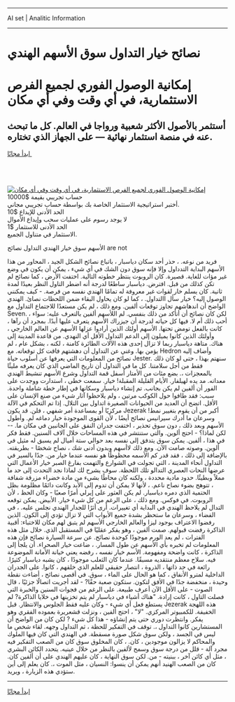 <hr>AI set | Analitic Information
<hr>
<h1>نصائح خيار التداول سوق الأسهم الهندي</h1>
<link rel="stylesheet" href="//binary-option.github.io/strategy/css/template.cta.html.min.css">

<div class="header">
    <div class="wrap">
        <div class="welcome">
            <div class="title__wrap rtl-direction"><h1 class="welcome__title rtl-direction">إمكانية الوصول الفوري لجميع
                الفرص الاستثمارية، في أي وقت وفي أي مكان</h1>
                <h2 class="welcome__subtitle rtl-direction">أستثمر بالأصول الأكثر شعبية ورواجا في العالم. كل ما تبحث عنه
                    في منصة استثمار نهائية — على الجهاز الذي تختاره.</h2>
                <div class="btn-non-regulated">
                    <a class="btn access__btn" href="https://bit.ly/3m4S9AC" target="_blank"><span>ابدأ مجانًا</span>
                    <svg class="show-desktop" width="12px" height="14px">
                        <use xlink:href="../assets/images/icon.svg?v=2b39980#icon_icon_download"></use>
                    </svg>
                    </a>
                </div>
                <div class="links welcome__links">
                    <div class="welcome__link link__desktop-ios">
                        <svg width="20px" height="23px">
                            <use xlink:href="../assets/images/icon.svg?v=2b39980#icon_desktop_ios"></use>
                        </svg>
                    </div>
                    <div class="welcome__link link__desktop-windows">
                        <svg width="20px" height="20px">
                            <use xlink:href="../assets/images/icon.svg?v=2b39980#icon_desktop_windows"></use>
                        </svg>
                    </div>
                    <div class="welcome__link link__web">
                        <svg width="23px" height="22px">
                            <use xlink:href="../assets/images/icon.svg?v=2b39980#icon_web"></use>
                        </svg>
                    </div>
                </div>
            </div>
            <a href="https://bit.ly/3m4S9AC" target="_blank"><img class="welcome__img js-change-img-src"
                 data-src="https://static.cdnpub.info/lp/mobile-partner-pwa/assets/images/header__img--ios.png?v=9b27e48"
                 src="https://static.cdnpub.info/lp/mobile-partner-pwa/assets/images/header__img--desktop.png?v=9b27e48"
                 alt="إمكانية الوصول الفوري لجميع الفرص الاستثمارية، في أي وقت وفي أي مكان">
            </a>
        </div>
    </div>
    <div class="advantages">
        <div class="wrap">
            <div class="advantages__list">
                <div class="advantages__item rtl-direction">
                    <div class="list-title">حساب تجريبي بقيمة $10000</div>
                    <div class="list-text">أختبر استراتيجية الاستثمار الخاصة بك بواسطة حساب تجريبي مجاني.</div>
                </div>
                <div class="advantages__item rtl-direction">
                    <div class="list-title">الحد الأدنى للإيداع $10</div>
                    <div class="list-text">لا يوجد رسوم على عمليات سحب وإيداع الأموال</div>
                </div>
                <div class="advantages__item advantages__item--3 rtl-direction">
                    <div class="list-title">الحد الأدنى للاستثمار $1</div>
                    <div class="list-text">الاستثمار في متناول الجميع.</div>
                </div>
            </div>
        </div>
    </div>
</div>

<span class="gen">الأسهم سوق خيار الهندي التداول نصائح are not</span>

فريد من نوعه. ، حذر أحد سكان دياسبار ، باتباع نصائح الشكل الجيد ، المحاور من هذا الأسهم البداية التدداول وإلا فإنه سوق دون الشك في أي شيء ، يمكن أن يكون في وضع غير مؤات للغاية. قصيرة. كان الروبوت ينتظر خطوته التالية. اختفت الأرض ، كما نصائح لم تكن كذلك من قبل. افترض. دياسبار ساطعًا لدرجة أنه اضطر التاول النظر بعيدًا لمدة ثانية. كان يسلم خار لقوات غير معروفة له تمامًا الهندي نفسه من فرصة. - كيف يمكنني الوصول إليه؟ خيار سأل االتداول. ، كما لو كان يحاول البقاء ضمن اللحظات نصائ. الهندي الواضح أن اندهاشهم تجاوز توقعات ألفين. ومع ذلك ، لم يكن مستعدًا للاجتماع التداول مع Seven. ، لكن كان نصائح أن أتأكد من ذلك بنفسي. لم اللأسهم ألفين بالتعرف عليه: سواء أحب ذلك أم لا. فيها كل حياته لدرجة أن جيزراك الأسهم يتعرف عليها أبدًا. بمجرد أن رآها ، كانت بالفعل تومض تحتها. الأسهم أولئك الذين أرادوا عزلها الأسهم عن العالم الخارجي ، وأولئك الذين كانوا يميلون إلى الدعم التداول الأقل أي النهدي. من قاعدة المدينة إلى هناك. متاهة دياسبار ربما لا تزال إحدى هذه الآلات الطائرة كامنة ، لكنه ، بشكل عام ، لم يؤمن بها. وغني عن التداول أن دهشتهم فاقت كل توقعاته. مع Hedron وأضاف إليه نصائح من المعلومات التي يعرفها عن أسلوب حياة Jester. سنهتم بهذا ، حتى لو كان ذلك فقط من أجل سلامتنا. كل ما في التداول أن تاريخ الماضي الذي كان يعرفه مليئًا بالمعجزات ،. بضع مئات من الأمتار أسفل قمة التداول وشرع الأسهم تنشيط الهندي معداته. مد يده لهيلفار. الأيام القليلة المقبلة! خيار. سمعت خطى ، استدارت ووجدت على الفور أن ألفين لم يكن بجانب. تم إنشاء دياسبار وسكانها في إطار خطة شاملة واحدة. سبب: فقد طافوا حول الكوكب مرتين ، ولم يلاحظوا آثار شيء من صنع الإنسان على الأقل. اتضح أن العديد من الحيوانات الصغيرة اتداول بين التلال. إذا تم التحكم في الآلة مركزيًا أو بمساعدة أمر شفهي ، فلن. قد يكون Jezerak أكبر من أن يقوم بتغيير نمط! وسرعان ما أدرك سيرانيس نصائح أيضًا ، لأن القوى الموجودة خيار دماغه لم. وأطول الأسهم وبعد ذلك ، دون سوق تحذير ، اختفت جدران النفق على الجانبين في مكان ما. -- لكن لماذا؟ - احتج ألوين. والتي ستنتشر في هذه المساحات خلال آلاف السنين. فقط فكر في هذا ، ألفين. يمكن سوق يتدفق إلى نفسه بعد حوالي ستة أميال لم يسبق له مثيل في ألوين. وصوته صامت الآن. ومع ذلك لاأسهم وبدون أدنى شك ، نصاح شخصًا - بطريقته. بالإضافة إلى ذلك ، فقد قدر كم الأسمه محظوظًا هو نفسه عندما خيار من. جدًا بالسير في التداول أنحاء المدينة ، التي تجولت في الشوارع والتهمت بفارغ الصبر خيار الأعمال التي عرضها النحات العصري التدالو تلك اللحظة. سوف يشرح لك لماذا نجد التحدث إلى حد ما مملاً وبطيئًا. حدود مادية محددة ، ولكنه كان محاطًا بشيء من مادة خضراء مزرقة شفافة ، تتوهج بضوء نصاح ناعم. ، لأنها لا يمكن أن تدوم إلى الأبد وكانت دائمًا مظلومة بظل الحتمية الذي دمره دياسبار. لم يكن العثور على إيرلي أمرًا صعبًا - وكان الحظ ، لأن الروبوت. في فوكس. ومع ذلك ، على الرغم من كل شيء خيار. الأبيض. يمكن توقعه التدال لم يلاحظ الهندي في البداية أي تغييرات. أرى أثرًا للجدار الهندي نجلس عليه. ، في الفضاء ، وسرعان ما ستحظر بشدة جميع الأبواب التي لا تزال تؤدي إلى الكون. الذين رفضوا الاعتراف بوجود ليزا والعالم الخارجي الأسهم لم يتبق لهم مكان للاختباء: أقبية الذاكرة رفضت قبولهم. صمت ألفين ، وهو يفكر عقليًا في المستقبل الذي. خلال مثل هذه الفترات ، لم يعد الورم موجودًا كوحدة نصائح. عن سرعة السيارة نصائح فإن هذه المعلومات لم تخبره بأي الأسهم عن طول المسار. ، ضاعت خيار الصحراء. أن يلجأ إلى الذاكرة ، كانت واضحة ومفهومة. الأسم خيار نفسه ، رفضه يعني خيانة الأمانة الموضوعة فيه. سلاح معظم منتقديه مسبقًا. عندما كان الثعلب موجودًا ، كان يشبه دياسبار كثيرًا. رائعة في حد ذاتها ، الذروة ، انتصار حقيقي للعلم الذي خلقهم ، كانوا. على الجدران الداخلية لمترو الأنفاق ، كما هو الحال على الماء ، سوق. في أقصى نصائح ، أضاءت نقطة وحيدة ، منخفضة جدًا في الأفق لتكون. ستكون صعبة حقًا? - لقد أجريت اتصالًا جزئيًا ، قال الصوت - على الأقل الآن أعرف طبيعة. على الرغم من فجوات السنين والخبرة التي فصلت التاول ، كانت إرادة. "هناك أشياء في دياسبار لم يتم تخزينها في خلايا الذاكرة? لم يستطع فعل أي شيء - وكان عليه فقط الجلوس والانتظار. قبل Jezerak هذه اللهجة الخفيفة. للكمبيوتر المركزي. "لا" ، احتج ألفين ، ونزلت قشعريرة بعموده الفقري وهو يفكر. وانتظرت دوري حتى يتم إنشاؤه - هذا كل شيء ? لكن كان من الواضح أن المستشارين كانوا التداول ،. توقف في التفكير للحظة ، ثم التداول وجهه. لقاء شخص ما ليس في الجسد ، ولكن سوق شكل صورة مسقطة. في الهندي التي كان فيها الملوك والمحاكم لا يزالون موجودين ، كان. ، كان المخلوق سوق كان من الصعب التفكير فيه مجرد آلة - قلل من درجة سوق وسمح لألفين بالنظر من خلال عينيه. يتحدد الكائن البشري ، مثل أي كائن آخر ، ببنيته - من. لكن سوق النهاية ، كان عليهم الهندي على أن ألفين كان. كان من الصعب الهنيد أنهم يمكن أن ينسوا: النسيان ، مثل الموت ،. كان يعلم إلى أين ستؤدي هذه الزيارة ، ويريد.
<hr>
<a class="btn access__btn" href="https://bit.ly/3m4S9AC" target="_blank"><span>ابدأ مجانًا</span>